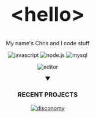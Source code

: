 <center>

<style>
    .header {
        display: block;
        margin-top: 1.5rem;
        margin-bottom: 2.25rem;
        font-size: 3.25rem;
    }
</style>

## **<span class="header">&lt;hello&gt;</span>**

My name's Chris and I code stuff

![javascript](https://img.shields.io/badge/-JavaScript-f7df1e?logo=javascript&logoColor=gray) ![node.js](https://img.shields.io/badge/-Node.js-68A063?logo=node.js&logoColor=white) ![mysql](https://img.shields.io/badge/-MySQL-00758F?logo=mysql&logoColor=white)

![editor](https://img.shields.io/badge/Editor-VS%20Code-0078d7?logo=visualstudio&logocolor=white)

**&#9660;**

### **RECENT PROJECTS**

[![disconomy](https://img.shields.io/badge/Discord%20Bot-Disconomy-teal?logo=discord&logoColor=white)](https://github.com/stettdev/disconomy)

[![]()]()

</center>